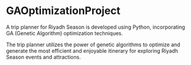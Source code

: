 # GAOptimizationProject
A trip planner for Riyadh Season is developed using Python, incorporating GA (Genetic Algorithm) optimization techniques.

The trip planner utilizes the power of genetic algorithms to optimize and generate the most efficient and enjoyable itinerary for exploring Riyadh Season events and attractions.
